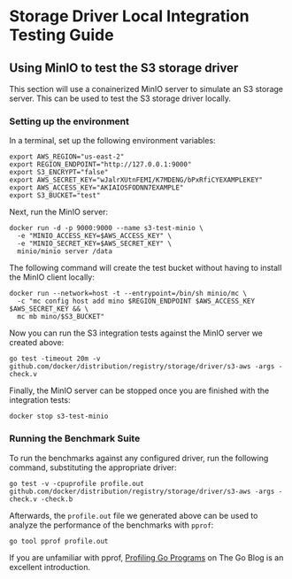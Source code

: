 # Storage Driver Local Integration Testing Guide

## Using MinIO to test the S3 storage driver

This section will use a conainerized MinIO server to simulate an S3 storage
server. This can be used to test the S3 storage driver locally.

### Setting up the environment

In a terminal, set up the following environment variables:

```shell
export AWS_REGION="us-east-2"
export REGION_ENDPOINT="http://127.0.0.1:9000"
export S3_ENCRYPT="false"
export AWS_SECRET_KEY="wJalrXUtnFEMI/K7MDENG/bPxRfiCYEXAMPLEKEY"
export AWS_ACCESS_KEY="AKIAIOSFODNN7EXAMPLE"
export S3_BUCKET="test"
 ```

Next, run the MinIO server:

```shell
docker run -d -p 9000:9000 --name s3-test-minio \
  -e "MINIO_ACCESS_KEY=$AWS_ACCESS_KEY" \
  -e "MINIO_SECRET_KEY=$AWS_SECRET_KEY" \
  minio/minio server /data
```

The following command will create the test bucket without having to install
the MinIO client locally:

```shell
docker run --network=host -t --entrypoint=/bin/sh minio/mc \
  -c "mc config host add mino $REGION_ENDPOINT $AWS_ACCESS_KEY $AWS_SECRET_KEY && \
  mc mb mino/$S3_BUCKET"
```

Now you can run the S3 integration tests against the MinIO server we created above:

```shell
go test -timeout 20m -v github.com/docker/distribution/registry/storage/driver/s3-aws -args -check.v
```

Finally, the MinIO server can be stopped once you are finished with the
integration tests:

```shell
docker stop s3-test-minio
```

### Running the Benchmark Suite

To run the benchmarks against any configured driver, run the following
command, substituting the appropriate driver:

```shell
go test -v -cpuprofile profile.out github.com/docker/distribution/registry/storage/driver/s3-aws -args -check.v -check.b
```

Afterwards, the `profile.out` file we generated above can be used to analyze
the performance of the benchmarks with `pprof`:

```shell
go tool pprof profile.out
```

If you are unfamiliar with pprof,
[Profiling Go Programs](https://blog.golang.org/profiling-go-programs)
on The Go Blog is an excellent introduction.
